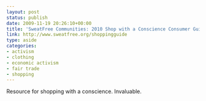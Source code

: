 ```yaml
---
layout: post
status: publish
date: 2009-11-19 20:26:10+00:00
title: 'SweatFree Communities: 2010 Shop with a Conscience Consumer Guide'
link: http://www.sweatfree.org/shoppingguide
type: aside
categories:
- activism
- clothing
- economic activism
- fair trade
- shopping
---
```


Resource for shopping with a conscience. Invaluable.
